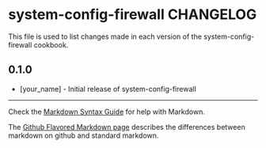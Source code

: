 system-config-firewall CHANGELOG
================================

This file is used to list changes made in each version of the system-config-firewall cookbook.

0.1.0
-----
- [your_name] - Initial release of system-config-firewall

- - -
Check the [Markdown Syntax Guide](http://daringfireball.net/projects/markdown/syntax) for help with Markdown.

The [Github Flavored Markdown page](http://github.github.com/github-flavored-markdown/) describes the differences between markdown on github and standard markdown.
